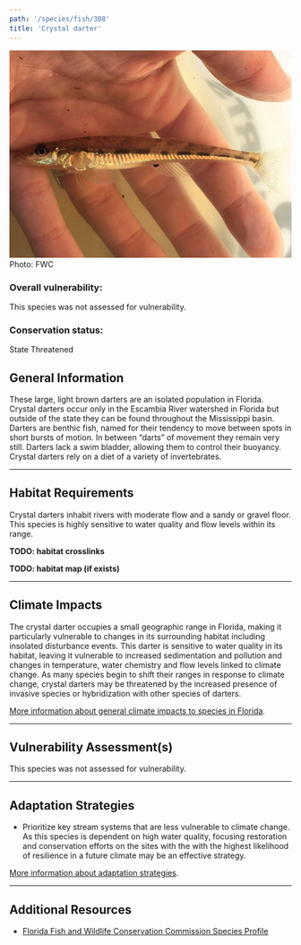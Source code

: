 ```yaml
---
path: '/species/fish/308'
title: 'Crystal darter'
---
```


<content-header icon="freshwater_fish" title="Crystal darter" subtitle="Crystallaria asprella"></content-header>

<div id="TopSection">

<div class="header-photo"><img src="308.jpg" alt="Photo for Crystal darter"/>
<figcaption>Photo: FWC</figcaption></div>

<div>

### Overall vulnerability:

This species was not assessed for vulnerability.

### Conservation status:

State Threatened

</div>
</div>

## General Information

These large, light brown darters are an isolated population in Florida. Crystal darters occur only in the Escambia River watershed in Florida but outside of the state they can be found throughout the Mississippi basin.  Darters are benthic fish, named for their tendency to move between spots in short bursts of motion.  In between “darts” of movement they remain very still.  Darters lack a swim bladder, allowing them to control their buoyancy.  Crystal darters rely on a diet of a variety of invertebrates.

<hr />

## Habitat Requirements



Crystal darters inhabit rivers with moderate flow and a sandy or gravel floor.  This species is highly sensitive to water quality and flow levels within its range.

**TODO: habitat crosslinks**

**TODO: habitat map (if exists)**

<hr />

## Climate Impacts

The crystal darter occupies a small geographic range in Florida, making it particularly vulnerable to changes in its surrounding habitat including insolated disturbance events. This darter is sensitive to water quality in its habitat, leaving it vulnerable to increased sedimentation and pollution and changes in temperature, water chemistry and flow levels linked to climate change.  As many species begin to shift their ranges in response to climate change, crystal darters may be threatened by the increased presence of invasive species or hybridization with other species of darters.

[More information about general climate impacts to species in Florida](/impacts/species).



<hr />

## Vulnerability Assessment(s)

This species was not assessed for vulnerability.

<hr />

## Adaptation Strategies

- Prioritize key stream systems that are less vulnerable to climate change.   As this species is dependent on high water quality, focusing restoration and conservation efforts on the sites with the with the highest likelihood of resilience in a future climate may be an effective strategy.

[More information about adaptation strategies](/strategies).

<hr />


## Additional Resources

- [Florida Fish and Wildlife Conservation Commission Species Profile](https://myfwc.com/wildlifehabitats/profiles/freshwater/crystal-darter/)
